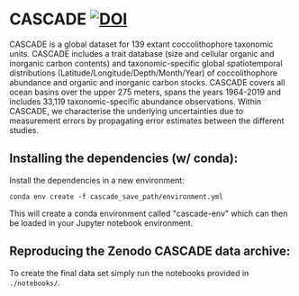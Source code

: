 # CASCADE [![DOI](https://zenodo.org/badge/708030048.svg)](https://zenodo.org/doi/10.5281/zenodo.12797197)

CASCADE is a global dataset for 139 extant coccolithophore taxonomic units. CASCADE includes a trait database (size and cellular organic and inorganic carbon contents) and taxonomic-specific global spatiotemporal distributions (Latitude/Longitude/Depth/Month/Year) of coccolithophore abundance and organic and inorganic carbon stocks. CASCADE covers all ocean basins over the upper 275 meters, spans the years 1964-2019 and includes 33,119 taxonomic-specific abundance observations. Within CASCADE, we characterise the underlying uncertainties due to measurement errors by propagating error estimates between the different studies. 

## Installing the dependencies (w/ conda):

Install the dependencies in a new environment: 

``` conda env create -f cascade_save_path/environment.yml ``` 

This will create a conda environment called "cascade-env" which can then be loaded in your Jupyter notebook environment.


## Reproducing the Zenodo CASCADE data archive:

To create the final data set simply run the notebooks provided in ```./notebooks/```.

